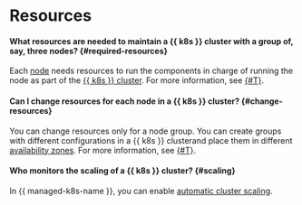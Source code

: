 # Resources

#### What resources are needed to maintain a {{ k8s }} cluster with a group of, say, three nodes? {#required-resources}

Each [node](../concepts/index.md#node-group) needs resources to run the components in charge of running the node as part of the [{{ k8s }} cluster](../concepts/index.md#kubernetes-cluster). For more information, see [{#T}](../concepts/node-group/allocatable-resources.md).

#### Can I change resources for each node in a {{ k8s }} cluster? {#change-resources}

You can change resources only for a node group. You can create groups with different configurations in a {{ k8s }} clusterand place them in different [availability zones](../../overview/concepts/geo-scope.md). For more information, see [{#T}](../operations/node-group/node-group-update.md).

#### Who monitors the scaling of a {{ k8s }} cluster? {#scaling}

In {{ managed-k8s-name }}, you can enable [automatic cluster scaling](../concepts/autoscale.md#ca).